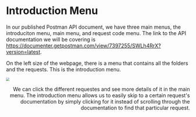 <!--title={Introduction Menu}-->

<!--badges={Web Development:}-->

# Introduction Menu

In our published Postman API document, we have three main menus, the introduciton menu, main menu, and request code menu. The link to the API documentation we will be covering is https://documenter.getpostman.com/view/7397255/SWLh4RrX?version=latest.

On the left size of the webpage, there is a menu that contains all the folders and the requests. This is the introduction menu.

<img src="https://tva1.sinaimg.cn/large/006tNbRwgy1gatq5npyu2j30ec0iagmo.jpg" style="zoom:55%;" /><div style="text-align:right">

We can click the different requestes and see more details of it in the main menu. The introduction menu allows us to easily skip to a certain request's documentation by simply clicking for it instead of scrolling through the documentation to find that particular request.